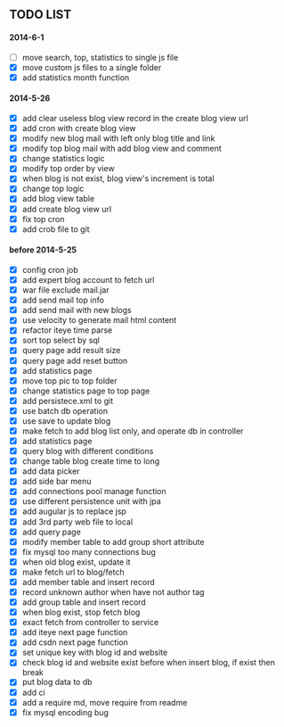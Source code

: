 ## TODO LIST

#### 2014-6-1
- [ ] move search, top, statistics to single js file
- [x] move custom js files to a single folder
- [x] add statistics month function 

#### 2014-5-26
- [x] add clear useless blog view record in the create blog view url
- [x] add cron with create blog view 
- [x] modify new blog mail with left only blog title and link
- [x] modify top blog mail with add blog view and comment
- [x] change statistics logic
- [x] modify top order by view
- [x] when blog is not exist, blog view's increment is total
- [x] change top logic 
- [x] add blog view table
- [x] add create blog view url
- [x] fix top cron
- [x] add crob file to git
  
#### before 2014-5-25
- [x] config cron job
- [x] add expert blog account to fetch url
- [x] war file exclude mail.jar
- [x] add send mail top info
- [x] add send mail with new blogs
- [x] use velocity to generate mail html content
- [x] refactor iteye time parse
- [x] sort top select by sql
- [x] query page add result size
- [x] query page add reset button
- [x] add statistics page
- [x] move top pic to top folder
- [x] change statistics page to top page
- [x] add persistece.xml to git
- [x] use batch db operation
- [x] use save to update blog
- [x] make fetch to add blog list only, and operate db in controller
- [x] add statistics page
- [x] query blog with different conditions
- [x] change table blog create time to long
- [x] add data picker
- [x] add side bar menu
- [x] add connections pool manage function
- [x] use different persistence unit with jpa
- [x] add augular js to replace jsp
- [x] add 3rd party web file to local
- [x] add query page
- [x] modify member table to add group short attribute 
- [x] fix mysql too many connections bug
- [x] when old blog exist, update it
- [x] make fetch url to blog/fetch
- [x] add member table and insert record
- [x] record unknown author when have not author tag
- [x] add group table and insert record
- [x] when blog exist, stop fetch blog
- [x] exact fetch from controller to service
- [x] add iteye next page function
- [x] add csdn next page function
- [x] set unique key with blog id and website
- [x] check blog id and website exist before when insert blog, if exist then break
- [x] put blog data to db
- [x] add ci
- [x] add a require md, move require from readme
- [x] fix mysql encoding bug